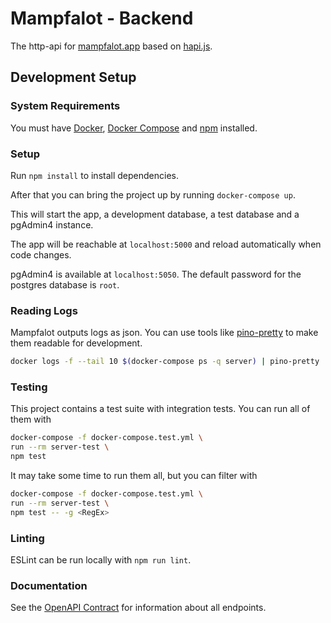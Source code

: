 # Mampfalot - Backend

The http-api for [mampfalot.app](https://mampfalot.app) based on [hapi.js](https://hapi.dev).

## Development Setup

### System Requirements

You must have [Docker](https://www.docker.com/), [Docker Compose](https://docs.docker.com/compose/install/) and [npm](https://nodejs.org//) installed.

### Setup

Run  `npm install` to install dependencies.

After that you can bring the project up by running `docker-compose up`.

This will start the app, a development database, a test database and a pgAdmin4 instance.

The app will be reachable at `localhost:5000` and reload automatically when code changes.

pgAdmin4 is available at `localhost:5050`. The default password for the postgres database is `root`.

### Reading Logs

Mampfalot outputs logs as json. You can use tools like [pino-pretty](https://www.npmjs.com/package/pino-pretty) to make them readable for development.

```bash
docker logs -f --tail 10 $(docker-compose ps -q server) | pino-pretty
```

### Testing

This project contains a test suite with integration tests. You can run all of them with

```bash
docker-compose -f docker-compose.test.yml \
run --rm server-test \
npm test
```

It may take some time to run them all, but you can filter with

```bash
docker-compose -f docker-compose.test.yml \
run --rm server-test \
npm test -- -g <RegEx>
```

### Linting

ESLint can be run locally with ```npm run lint```.

### Documentation

See the [OpenAPI Contract](docs/mampfalot.oas3.yaml) for information about all endpoints.
